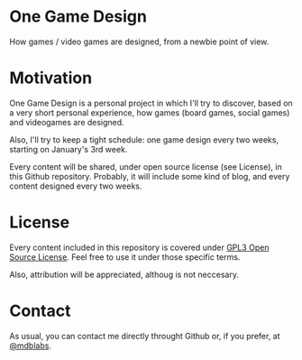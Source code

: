 # One Game Design
How games / video games are designed, from a newbie point of view.

# Motivation

One Game Design is a personal project in which I'll try to discover, based on a very short personal experience, how games (board games, social games) and videogames are designed. 

Also, I'll try to keep a tight schedule: one game design every two weeks, starting on January's 3rd week.

Every content will be shared, under open source license (see License), in this Github repository. Probably, it will include some kind of blog, and every content designed every two weeks.

# License

Every content included in this repository is covered under [GPL3 Open Source License](https://www.gnu.org/licenses/gpl-3.0.en.html). Feel free to use it under those specific terms. 

Also, attribution will be appreciated, althoug is not neccesary.

# Contact

As usual, you can contact me directly throught Github or, if you prefer, at [@mdblabs](https://www.twitter.com/mdblabs).


